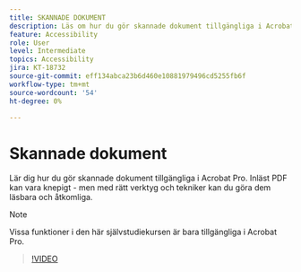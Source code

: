 ```yaml
---
title: SKANNADE DOKUMENT
description: Läs om hur du gör skannade dokument tillgängliga i Acrobat Pro
feature: Accessibility
role: User
level: Intermediate
topics: Accessibility
jira: KT-18732
source-git-commit: eff134abca23b6d460e10881979496cd5255fb6f
workflow-type: tm+mt
source-wordcount: '54'
ht-degree: 0%

---
```


# Skannade dokument

Lär dig hur du gör skannade dokument tillgängliga i Acrobat Pro. Inläst PDF kan vara knepigt - men med rätt verktyg och tekniker kan du göra dem läsbara och åtkomliga.

>[!NOTE]
>
>Vissa funktioner i den här självstudiekursen är bara tillgängliga i Acrobat Pro.

>[!VIDEO](https://video.tv.adobe.com/v/3476233?quality=12&learn=on&hidetitle=true)
